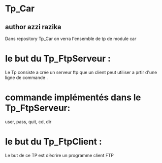 # Tp_Car
## author azzi razika

Dans repository Tp_Car on verra  l'ensemble de tp de module car 

# le but du Tp_FtpServeur  :
Le Tp consiste a crée un serveur ftp que un client peut utiliser a prtir d'une ligne de commande .

# commande implémentés dans le Tp_FtpServeur: 
user, pass, quit, cd, dir  

# le but du Tp_FtpClient : 

Le but de ce TP est d’écrire un programme client FTP
